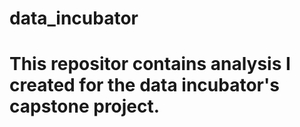 # data_incubator
# This repositor contains analysis I created for the data incubator's capstone project.
